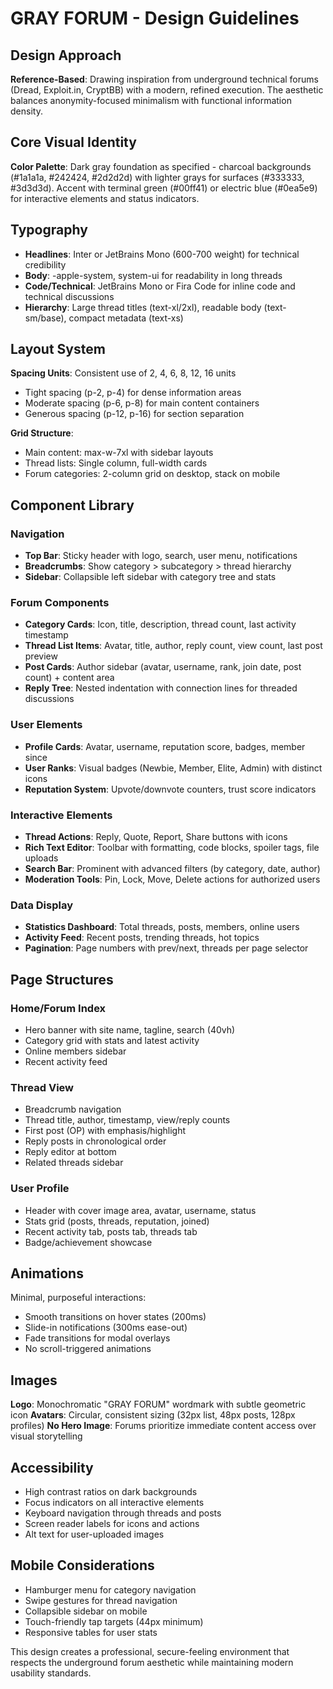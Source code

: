 # GRAY FORUM - Design Guidelines

## Design Approach
**Reference-Based**: Drawing inspiration from underground technical forums (Dread, Exploit.in, CryptBB) with a modern, refined execution. The aesthetic balances anonymity-focused minimalism with functional information density.

## Core Visual Identity
**Color Palette**: Dark gray foundation as specified - charcoal backgrounds (#1a1a1a, #242424, #2d2d2d) with lighter grays for surfaces (#333333, #3d3d3d). Accent with terminal green (#00ff41) or electric blue (#0ea5e9) for interactive elements and status indicators.

## Typography
- **Headlines**: Inter or JetBrains Mono (600-700 weight) for technical credibility
- **Body**: -apple-system, system-ui for readability in long threads
- **Code/Technical**: JetBrains Mono or Fira Code for inline code and technical discussions
- **Hierarchy**: Large thread titles (text-xl/2xl), readable body (text-sm/base), compact metadata (text-xs)

## Layout System
**Spacing Units**: Consistent use of 2, 4, 6, 8, 12, 16 units
- Tight spacing (p-2, p-4) for dense information areas
- Moderate spacing (p-6, p-8) for main content containers
- Generous spacing (p-12, p-16) for section separation

**Grid Structure**: 
- Main content: max-w-7xl with sidebar layouts
- Thread lists: Single column, full-width cards
- Forum categories: 2-column grid on desktop, stack on mobile

## Component Library

### Navigation
- **Top Bar**: Sticky header with logo, search, user menu, notifications
- **Breadcrumbs**: Show category > subcategory > thread hierarchy
- **Sidebar**: Collapsible left sidebar with category tree and stats

### Forum Components
- **Category Cards**: Icon, title, description, thread count, last activity timestamp
- **Thread List Items**: Avatar, title, author, reply count, view count, last post preview
- **Post Cards**: Author sidebar (avatar, username, rank, join date, post count) + content area
- **Reply Tree**: Nested indentation with connection lines for threaded discussions

### User Elements
- **Profile Cards**: Avatar, username, reputation score, badges, member since
- **User Ranks**: Visual badges (Newbie, Member, Elite, Admin) with distinct icons
- **Reputation System**: Upvote/downvote counters, trust score indicators

### Interactive Elements
- **Thread Actions**: Reply, Quote, Report, Share buttons with icons
- **Rich Text Editor**: Toolbar with formatting, code blocks, spoiler tags, file uploads
- **Search Bar**: Prominent with advanced filters (by category, date, author)
- **Moderation Tools**: Pin, Lock, Move, Delete actions for authorized users

### Data Display
- **Statistics Dashboard**: Total threads, posts, members, online users
- **Activity Feed**: Recent posts, trending threads, hot topics
- **Pagination**: Page numbers with prev/next, threads per page selector

## Page Structures

### Home/Forum Index
- Hero banner with site name, tagline, search (40vh)
- Category grid with stats and latest activity
- Online members sidebar
- Recent activity feed

### Thread View
- Breadcrumb navigation
- Thread title, author, timestamp, view/reply counts
- First post (OP) with emphasis/highlight
- Reply posts in chronological order
- Reply editor at bottom
- Related threads sidebar

### User Profile
- Header with cover image area, avatar, username, status
- Stats grid (posts, threads, reputation, joined)
- Recent activity tab, posts tab, threads tab
- Badge/achievement showcase

## Animations
Minimal, purposeful interactions:
- Smooth transitions on hover states (200ms)
- Slide-in notifications (300ms ease-out)
- Fade transitions for modal overlays
- No scroll-triggered animations

## Images
**Logo**: Monochromatic "GRAY FORUM" wordmark with subtle geometric icon
**Avatars**: Circular, consistent sizing (32px list, 48px posts, 128px profiles)
**No Hero Image**: Forums prioritize immediate content access over visual storytelling

## Accessibility
- High contrast ratios on dark backgrounds
- Focus indicators on all interactive elements
- Keyboard navigation through threads and posts
- Screen reader labels for icons and actions
- Alt text for user-uploaded images

## Mobile Considerations
- Hamburger menu for category navigation
- Swipe gestures for thread navigation
- Collapsible sidebar on mobile
- Touch-friendly tap targets (44px minimum)
- Responsive tables for user stats

This design creates a professional, secure-feeling environment that respects the underground forum aesthetic while maintaining modern usability standards.